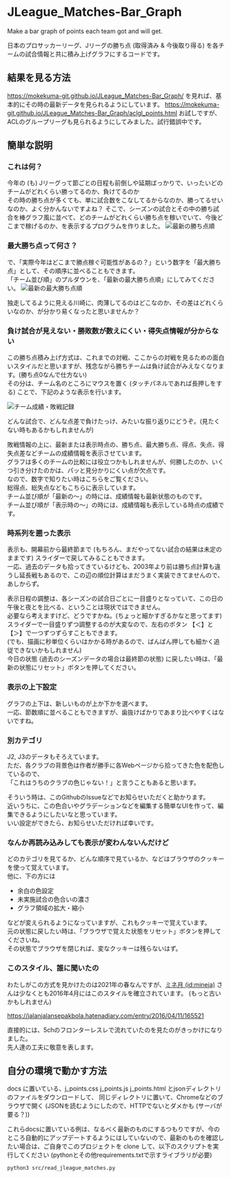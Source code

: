 # JLeague_Matches-Bar_Graph
Make a bar graph of points each team got and will get.

日本のプロサッカーリーグ、Jリーグの勝ち点 (取得済み & 今後取り得る) を各チームの試合情報と共に積み上げグラフにするコードです。

## 結果を見る方法
https://mokekuma-git.github.io/JLeague_Matches-Bar_Graph/ を見れば、基本的にその時の最新データを見られるようにしています。
https://mokekuma-git.github.io/JLeague_Matches-Bar_Graph/aclgl_points.html お試しですが、ACLのグループリーグも見られるようにしてみました。試行錯誤中です。

## 簡単な説明
### これは何？
今年の (も) Jリーグって節ごとの日程も前倒しや延期ばっかりで、いったいどのチームがどれくらい勝ってるのか、負けてるのか  
その時の勝ち点が多くても、単に試合数をこなしてるからなのか、勝ってるせいなのか、よく分かんないですよね？
そこで、シーズンの試合とその中の勝ち試合を棒グラフ風に並べて、どのチームがどれくらい勝ち点を稼いでいて、今後どこまで稼げるのか、を表示するプログラムを作りました。
![最新の勝ち点順](https://user-images.githubusercontent.com/84721916/123546553-00999c80-d798-11eb-9d30-0ce6f89b43b7.png)


### 最大勝ち点って何さ？
で、「実際今年はどこまで勝点稼ぐ可能性があるの？」という数字を「最大勝ち点」として、その順序に並べることもできます。  
「チーム並び順」のプルダウンを、「最新の最大勝ち点順」にしてみてください。
![最新の最大勝ち点順](https://user-images.githubusercontent.com/84721916/123546558-068f7d80-d798-11eb-82e6-5e6cefae7845.png)

独走してるように見える川崎に、肉薄してるのはどこなのか、その差はどれくらいなのか、が分かり易くなったと思いませんか？


### 負け試合が見えない・勝敗数が数えにくい・得失点情報が分からない
この勝ち点積み上げ方式は、これまでの対戦、ここからの対戦を見るための面白いスタイルだと思いますが、残念ながら勝ちチームは負け試合がみえなくなります。(勝ち点0なんで仕方ない)  
その分は、チーム名のところにマウスを置く (タッチパネルであれば長押しをする) ことで、下記のような表示を行います。

![チーム成績・敗戦記録](https://user-images.githubusercontent.com/84721916/124478296-03bc0a80-dde0-11eb-96e9-b0e0160d391c.png)

どんな試合で、どんな点差で負けたっけ、みたいな振り返りにどうぞ。(見たくない時もあるかもしれませんが)  

敗戦情報の上に、最新または表示時点の、勝ち点、最大勝ち点、得点、失点、得失点差などチームの成績情報を表示させています。  
グラフは多くのチームの比較には役立つかもしれませんが、何勝したのか、いくつ引き分けたのかは、パッと見分かりにくい点が欠点です。  
なので、数字で知りたい時はこちらをご覧ください。  
総得点、総失点などもこちらに表示しています。  
チーム並び順が「最新の～」の時には、成績情報も最新状態のものです。  
チーム並び順が「表示時の～」の時には、成績情報も表示している時点の成績です。


### 時系列を遡った表示
表示も、開幕前から最終節まで (もちろん、まだやってない試合の結果は未定のままです) スライダーで戻してみることもできます。  
一応、過去のデータも拾ってきているけども、2003年より前は勝ち点計算も違うし延長戦もあるので、この辺の順位計算はまだうまく実装できてませんので、あしからず。

表示日程の調整は、各シーズンの試合日ごとに一目盛りとなっていて、この日の午後と夜とを比べる、ということは現状ではできません。  
必要なら考えますけど、どうですかね。(ちょっと細かすぎるかなと思ってます)  
スライダーで一目盛りずつ調整するのが大変なので、左右のボタン 【＜】と【＞】で一つずつずらすこともできます。  
(でも、描画に秒単位くらいはかかる時があるので、ばんばん押しても細かく追従できないかもしれません)  
今日の状態 (過去のシーズンデータの場合は最終節の状態) に戻したい時は、「最新の状態にリセット」ボタンを押してください。


### 表示の上下設定
グラフの上下は、新しいものが上か下かを選べます。  
一応、節数順に並べることもできますが、歯抜けばかりであまり比べやすくはないですね。


### 別カテゴリ
J2, J3のデータもそろえています。  
ただ、各クラブの背景色は作者が勝手に各Webページから拾ってきた色を配色しているので、  
「これはうちのクラブの色じゃない！」と言うこともあると思います。

そういう時は、このGithubのIssueなどでお知らせいただくと助かります。  
近いうちに、この色合いやグラデーションなどを編集する簡単なUIを作って、編集できるようにしたいなと思っています。  
いい設定ができたら、お知らせいただければ幸いです。


### なんか再読み込みしても表示が変わんないんだけど
どのカテゴリを見てるか、どんな順序で見ているか、などはブラウザのクッキーを使って覚えています。  
他に、下の方には
 - 余白の色設定
 - 未実施試合の色合いの濃さ
 - グラフ領域の拡大・縮小

などが変えられるようになっていますが、これもクッキーで覚えています。  
元の状態に戻したい時は、「ブラウザで覚えた状態をリセット」ボタンを押してくださいね。  
その状態でブラウザを閉じれば、変なクッキーは残らないはず。


### このスタイル、誰に聞いたの
わたしがこの方式を見かけたのは2021年の春なんですが、[ミネ月 (id:mineja)](https://jalanjalansepakbola.hatenadiary.com/about) さんは少なくとも2016年4月にはこのスタイルを確立されています。 (もっと古いかもしれません)

https://jalanjalansepakbola.hatenadiary.com/entry/2016/04/11/165521

直接的には、5chのフロンターレスレで流れていたのを見たのがきっかけになりました。  
先人達の工夫に敬意を表します。


## 自分の環境で動かす方法
docs に置いている、j_points.css  j_points.js j_points.html とjsonディレクトリのファイルをダウンロードして、
同じディレクトリに置いて、Chromeなどのブラウザで開く (JSONを読むようにしたので、HTTPでないとダメかも (サーバが要る？))

これらdocsに置いている例は、なるべく最新のものにするつもりですが、今のところ自動的にアップデートするようにはしていないので、最新のものを確認したい場合は、ご自身でこのプロジェクトを clone して、以下のスクリプトを実行してください (pythonとその他requirements.txtで示すライブラリが必要)
```
python3 src/read_jleague_matches.py
```

